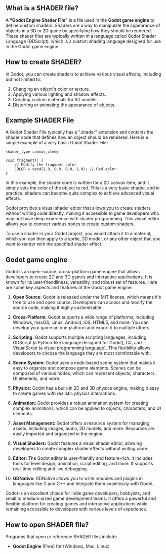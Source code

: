 ## What is a SHADER file?

A **"Godot Engine Shader File"** is a file used in the **Godot game engine** to define custom shaders. Shaders are a way to manipulate the appearance of objects in a 3D or 2D game by specifying how they should be rendered. These shader files are typically written in a language called Godot Shader Language (GDScript), which is a custom shading language designed for use in the Godot game engine.

## How to create SHADER?

In Godot, you can create shaders to achieve various visual effects, including but not limited to:

1.  Changing an object's color or texture.
2.  Applying various lighting and shadow effects.
3.  Creating custom materials for 3D models.
4.  Distorting or animating the appearance of objects.

## Example SHADER File

A Godot Shader File typically has a ".shader" extension and contains the shader code that defines how an object should be rendered. Here is a simple example of a very basic Godot Shader File:

```gdscript
shader_type canvas_item;

void fragment() {
    // Modify the fragment color
    COLOR = vec4(1.0, 0.0, 0.0, 1.0); // Red color
}
```

In this example, the shader code is written for a 2D canvas item, and it simply sets the color of the object to red. This is a very basic shader, and in practice, shaders can become quite complex to achieve advanced visual effects.

Godot provides a visual shader editor that allows you to create shaders without writing code directly, making it accessible to game developers who may not have deep experience with shader programming. This visual editor allows you to connect various nodes to create custom shaders.

To use a shader in your Godot project, you would attach it to a material, which you can then apply to a sprite, 3D model, or any other object that you want to render with the specified shader effect.

## Godot game engine

Godot is an open-source, cross-platform game engine that allows developers to create 2D and 3D games and interactive applications. It is known for its user-friendliness, versatility, and robust set of features. Here are some key aspects and features of the Godot game engine:

1.  **Open Source:** Godot is released under the MIT license, which means it's free to use and open source. Developers can access and modify the source code, making it highly customizable.
    
2.  **Cross-Platform:** Godot supports a wide range of platforms, including Windows, macOS, Linux, Android, iOS, HTML5, and more. You can develop your game on one platform and export it to multiple others.
    
3.  **Scripting:** Godot supports multiple scripting languages, including GDScript (a Python-like language designed for Godot), C#, and VisualScript (a visual programming language). This flexibility allows developers to choose the language they are most comfortable with.
    
4.  **Scene System:** Godot uses a node-based scene system that makes it easy to organize and compose game elements. Scenes can be composed of various nodes, which can represent objects, characters, UI elements, and more.
    
5.  **Physics:** Godot has a built-in 2D and 3D physics engine, making it easy to create games with realistic physics interactions.
    
6.  **Animation:** Godot provides a robust animation system for creating complex animations, which can be applied to objects, characters, and UI elements.
    
7.  **Asset Management:** Godot offers a resource system for managing assets, including images, audio, 3D models, and more. Resources are easily imported and organized in the engine.
    
8.  **Visual Shaders:** Godot features a visual shader editor, allowing developers to create complex shader effects without writing code.
    
9.  **Editor:** The Godot editor is user-friendly and feature-rich. It includes tools for level design, animation, script editing, and more. It supports real-time editing and live debugging.
    
10.  **GDNative:** GDNative allows you to write modules and plugins in languages like C and C++ and integrate them seamlessly with Godot.
    

Godot is an excellent choice for indie game developers, hobbyists, and small to medium-sized game development teams. It offers a powerful and flexible platform for creating games and interactive applications while remaining accessible to developers with various levels of experience.

## How to open SHADER file?

Programs that open or reference SHADER files include

- **Godot Engine** (Free) for (Windows, Mac, Linux)

